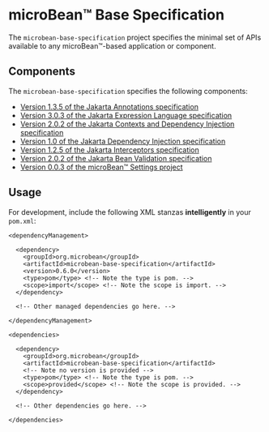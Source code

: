 # microBean™ Base Specification

The `microbean-base-specification` project specifies the minimal set
of APIs available to any microBean™-based application or component.

## Components

The `microbean-base-specification` specifies the following components:

* [Version 1.3.5 of the Jakarta Annotations specification](https://jakarta.ee/specifications/annotations/1.3/)
* [Version 3.0.3 of the Jakarta Expression Language specification](https://jakarta.ee/specifications/expression-language/3.0/)
* [Version 2.0.2 of the Jakarta Contexts and Dependency Injection specification](https://jakarta.ee/specifications/cdi/2.0/)
* [Version 1.0 of the Jakarta Dependency Injection specification](https://jakarta.ee/specifications/dependency-injection/1.0/)
* [Version 1.2.5 of the Jakarta Interceptors specification](https://jakarta.ee/specifications/interceptors/1.2/)
* [Version 2.0.2 of the Jakarta Bean Validation specification](https://jakarta.ee/specifications/bean-validation/2.0/)
* [Version 0.0.3 of the microBean™ Settings project](https://microbean.github.io/microbean-settings/)

## Usage

For development, include the following XML stanzas **intelligently**
in your `pom.xml`:

    <dependencyManagement>

      <dependency>
        <groupId>org.microbean</groupId>
        <artifactId>microbean-base-specification</artifactId>
        <version>0.6.0</version>
        <type>pom</type> <!-- Note the type is pom. -->
        <scope>import</scope> <!-- Note the scope is import. -->
      </dependency>
      
      <!-- Other managed dependencies go here. -->
      
    </dependencyManagement>
    
    <dependencies>
    
      <dependency>
        <groupId>org.microbean</groupId>
        <artifactId>microbean-base-specification</artifactId>
        <!-- Note no version is provided -->
        <type>pom</type> <!-- Note the type is pom. -->
        <scope>provided</scope> <!-- Note the scope is provided. -->
      </dependency>

      <!-- Other dependencies go here. -->

    </dependencies>

